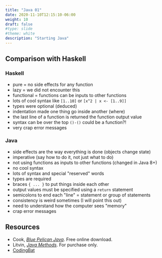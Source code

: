 ```yaml
---
title: "Java 01"
date: 2020-11-10T12:15:10-06:00
weight: 10
draft: false
#type: slide
#theme: white
description: "Starting Java"
---
```


## Comparison with Haskell


### Haskell

- pure = no side effects for any function
- lazy = we did not encounter this
- functional = functions can be inputs to other functions 
- lots of cool syntax like `[1..10]` or `[x^2 | x <- [1..9]]`
- types were optional (deduced)
- indentation made one thing go inside another (where)
- the last line of a function is returned the function output value
- syntax can be over the top `()-()` could be a function?!
- very crap error messages

### Java

- side effects are the way everything is done (objects change state)
- imperative (say how to do it, not just what to do)
- not using functions as inputs to other functions (changed in Java 8+)
- no cool syntax
- lots of syntax and special "reserved" words
- types are required
- braces `{ ... }` to put things inside each other
- output values must be specified using a `return` statement
- semicolons to end each "line" = statement or group of statements
- consistency is weird sometimes (I will point this out)
- need to understand how the computer sees "memory"
- crap error messages

## Resources

* Cook, [_Blue Pelican Java_](http://www.bluepelicanjava.com/). Free
  online download.
* Litvin, [_Java Methods_](http://www.skylit.com/jm.html). For purchase only.
* [CodingBat](https://codingbat.com)

